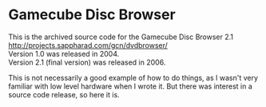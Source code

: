 # Gamecube Disc Browser
This is the archived source code for the Gamecube Disc Browser 2.1  
http://projects.sappharad.com/gcn/dvdbrowser/  
Version 1.0 was released in 2004.  
Version 2.1 (final version) was released in 2006.  
  
This is not necessarily a good example of how to do things, as I wasn't very familiar with low level hardware when I wrote it. But there was interest in a source code release, so here it is.
